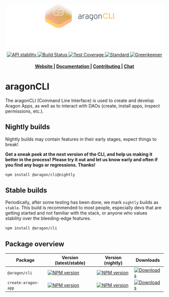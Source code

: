 ![aragonCLI logo](/docs/assets/brand/aragoncli.png)

<div align="center">
  <!-- Stability -->
  <a href="https://nodejs.org/api/documentation.html#documentation_stability_index">
    <img src="https://img.shields.io/badge/stability-experimental-orange.svg?style=flat-square"
      alt="API stability" />
  </a>
  <!-- Build Status -->
  <a href="https://travis-ci.org/aragon/aragon-cli">
    <img src="https://img.shields.io/travis/aragon/aragon-cli/master.svg?style=flat-square"
      alt="Build Status" />
  </a>
  <!-- Test Coverage -->
  <a href="https://coveralls.io/github/aragon/aragon-cli">
    <img src="https://img.shields.io/coveralls/aragon/aragon-cli.svg?style=flat-square"
      alt="Test Coverage" />
  </a>
  <!-- Standard -->
  <a href="https://standardjs.com">
    <img src="https://img.shields.io/badge/code%20style-standard-brightgreen.svg?style=flat-square"
      alt="Standard" />
  </a>
  <!-- Greenkeeper -->
  <a href="https://greenkeeper.io">
    <img src="https://badges.greenkeeper.io/aragon/aragon-cli.svg?style=flat-square"
      alt="Greenkeeper" />
  </a>
</div>

<div align="center">
  <h4>
    <a href="https://aragon.org">
      Website
    </a>
    <span> | </span>
    <a href="https://hack.aragon.org/docs/cli-intro.html">
      Documentation
    </a>
    <span> | </span>
    <a href="CONTRIBUTING.md">
      Contributing
    </a>
    <span> | </span>
    <a href="https://aragon.chat">
      Chat
    </a>
  </h4>
</div>

# aragonCLI

The aragonCLI (Command Line Interface) is used to create and develop Aragon Apps, as well as to
interact with DAOs (create, install apps, inspect permissions, etc.).

## Nightly builds

Nightly builds may contain features in their early stages, expect things to break!

**Get a sneak peek at the next version of the CLI, and help us making it better in the process!**
**Please try it out and let us know early and often if you find any bugs or regressions. Thanks!**

```sh
npm install @aragon/cli@nightly
```

## Stable builds

Periodically, after some testing has been done, we mark `nightly` builds as `stable`.
This build is recommended to most people, especially devs that are getting started and not familiar
with the stack, or anyone who values stability over the bleeding-edge features.

```sh
npm install @aragon/cli
```

## Package overview

| Package | Version (latest/stable) | Version (nightly) | Downloads |
| ------- | ----------------------- | ----------------- | --------- |
| `@aragon/cli`       | [![NPM version](https://img.shields.io/npm/v/@aragon/cli/latest.svg?style=flat-square)](https://npmjs.org/package/@aragon/cli) | [![NPM version](https://img.shields.io/npm/v/@aragon/cli/nightly.svg?style=flat-square)](https://npmjs.org/package/@aragon/cli)            | [![Downloads](https://img.shields.io/npm/dm/@aragon/cli.svg?style=flat-square)](https://npmjs.org/package/@aragon/cli) |
| `create-aragon-app` | [![NPM version](https://img.shields.io/npm/v/create-aragon-app/latest.svg?style=flat-square)](https://npmjs.org/package/create-aragon-app) | [![NPM version](https://img.shields.io/npm/v/create-aragon-app/nightly.svg?style=flat-square)](https://npmjs.org/package/create-aragon-app) | [![Downloads](https://img.shields.io/npm/dm/create-aragon-app.svg?style=flat-square)](https://npmjs.org/package/create-aragon-app) |
